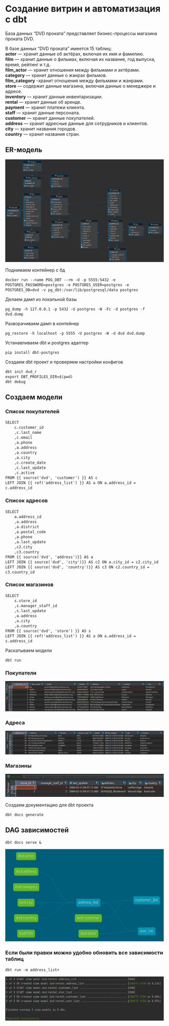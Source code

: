 
# Создание витрин и автоматизация с dbt

База данных “DVD проката” представляет бизнес-процессы магазина проката DVD.  

В базе данных “DVD проката” имеется 15 таблиц:  
**actor** — хранит данные об актёрах, включая их имя и фамилию.  
**film** — хранит данные о фильмах, включая их название, год выпуска, время, рейтинг и т.д.  
**film_actor** — хранит отношения между фильмами и актёрами.  
**category** — хранит данные о жанрах фильмов.  
**film_category** -хранит отношения между фильмами и жанрами.  
**store** — содержит данные магазина, включая данные о менеджере и адресе.  
**inventory** — хранит данные инвентаризации.  
**rental** — хранит данные об аренде.  
**payment** — хранит платежи клиента.  
**staff** — хранит данные персонала.  
**customer** — хранит данные покупателей.  
**address** — хранит адресные данные для сотрудников и клиентов.  
**city** — хранит названия городов.  
**country** — хранит названия стран.  

## ER-модель
![Alt-текст](img/ER.png)


Поднимаем контейнер с бд
~~~
docker run --name POG_DBT --rm -d -p 5555:5432 -e POSTGRES_PASSWORD=postgres -e POSTGRES_USER=postgres -e POSTGRES_DB=dvd -v pg_dbt:/var/lib/postgresql/data postgres
~~~

Делаем дамп из локальной базы
~~~
pg_dump -h 127.0.0.1 -p 5432 -U postgres -W -Fc -d postgres -f dvd.dump
~~~

Разворачиваем дамп в контейнер
~~~
pg_restore -h localhost -p 5555 -U postgres -W -d dvd dvd.dump 
~~~


Устанавливаем dbt и postgres адаптер
~~~
pip install dbt-postgres
~~~


Создаем dbt проект и проверяем настройки конфигов
~~~
dbt init dvd_r
export DBT_PROFILES_DIR=$(pwd)
dbt debug
~~~


## Создаем модели

### Список покупателей
~~~
SELECT
	c.customer_id
	,c.last_name
	,c.email
	,a.phone
	,a.address
	,a.country
	,a.city
	,c.create_date
	,c.last_update
	,c.active
FROM {{ source('dvd', 'customer') }} AS c
LEFT JOIN {{ ref('address_list') }} AS a ON a.address_id = c.address_id
~~~


### Список адресов
~~~
SELECT
	a.address_id
	,a.address
	,a.district
	,a.postal_code
	,a.phone
	,a.last_update
	,c2.city
	,c3.country
FROM {{ source('dvd', 'address')}} AS a
LEFT JOIN {{ source('dvd', 'city')}} AS c2 ON a.city_id = c2.city_id
LEFT JOIN {{ source('dvd', 'country')}} AS c3 ON c2.country_id = c3.country_id
~~~

### Список магазинов
~~~
SELECT
	s.store_id
	,s.manager_staff_id
	,s.last_update
	,a.address
	,a.city
	,a.country
FROM {{ source('dvd', 'store') }} AS s
LEFT JOIN {{ ref('address_list') }} AS a ON a.address_id = s.address_id
~~~


Раскатываем модели
~~~
dbt run 
~~~
### Покупатели  
![Alt-текст](img/customer_list.png)

### Адреса  
![Alt-текст](img/address_list.png)

### Магазины
![Alt-текст](img/store_list.png)


Создаем документацию для dbt проекта
~~~
dbt docs generate
~~~

## DAG зависимостей 
~~~
dbt docs serve &
~~~
![Alt-текст](img/l1.png)


### Если были правки можно удобно обновить все зависимости таблиц
~~~
dbt run -m address_list+
~~~
![Alt-текст](img/v1.png)

